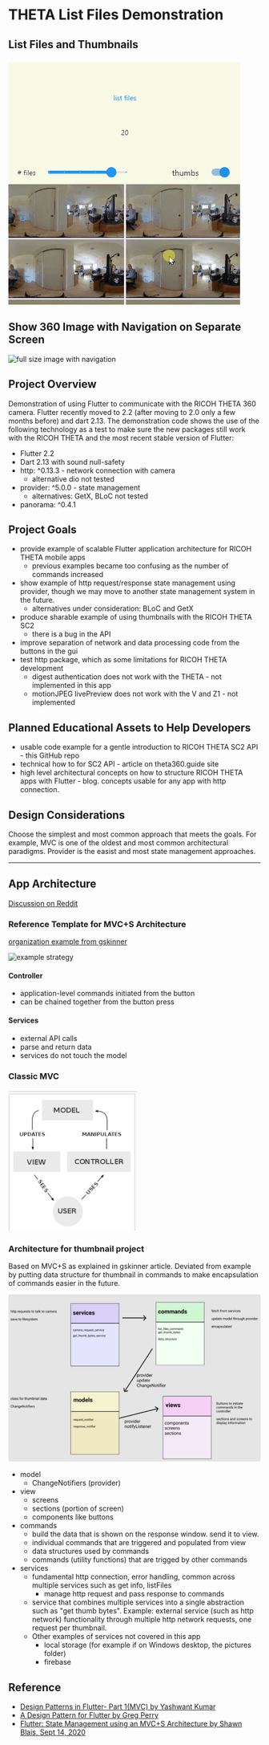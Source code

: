# THETA List Files Demonstration

## List Files and Thumbnails

![screenshot](docs/images/screenshot.gif)

## Show 360 Image with Navigation on Separate Screen

![full size image with navigation](docs/images/full_size_image.gif)

## Project Overview

Demonstration of using Flutter to communicate with the RICOH THETA 360 camera.
Flutter recently moved to 2.2 (after moving to 2.0 only a few months before)
and dart 2.13.  The demonstration code shows the use of the following technology
as a test to make sure the new packages still work with the RICOH THETA
and the most recent stable version of Flutter:

* Flutter 2.2
* Dart 2.13 with sound null-safety
* http: ^0.13.3 - network connection with camera
  * alternative dio not tested
* provider: ^5.0.0 - state management
  * alternatives: GetX, BLoC not tested
* panorama: ^0.4.1


## Project Goals

* provide example of scalable Flutter application architecture for RICOH THETA mobile apps
  * previous examples became too confusing as the number of commands increased
* show example of http request/response state management using provider, though we may move to
another state management system in the future.
  * alternatives under consideration: BLoC and GetX
* produce sharable example of using thumbnails with the RICOH THETA SC2
  * there is a bug in the API
* improve separation of network and data processing code from the buttons in the gui
* test http package, which as some limitations for RICOH THETA development
  * digest authentication does not work with the THETA - not implemented in this app
  * motionJPEG livePreview does not work with the V and Z1 - not implemented

## Planned Educational Assets to Help Developers

* usable code example for a gentle introduction  to RICOH THETA SC2 API - this GitHub repo
* technical how to for SC2 API - article on theta360.guide site
* high level architectural concepts on how to structure RICOH THETA apps
with Flutter - blog. concepts usable for any app with http connection.


## Design Considerations

Choose the simplest and most common approach that meets the goals. For example,
MVC is one of the oldest and most common architectural paradigms.  Provider is the
easist and most state management approaches.

---

## App Architecture

[Discussion on Reddit](https://www.reddit.com/r/FlutterDev/comments/nl1qb5/architecture_patterns_for_flutter_applications/)

### Reference Template for MVC+S Architecture

[organization example from gskinner](https://blog.gskinner.com/archives/2020/09/flutter-state-management-with-mvcs.html)

![example strategy](https://blog.gskinner.com/wp-content/uploads/2020/09/ApplicationFrameHost_2020-09-09_09-07-401.png)

#### Controller

* application-level commands initiated from the button
* can be chained together from the button press

#### Services

* external API calls
* parse and return data
* services do not touch the model

### Classic MVC

![MVC classic](docs/images/mvc_class.png)

### Architecture for thumbnail project

Based on MVC+S as explained in gskinner article. Deviated from example by
putting data structure for thumbnail in commands to make encapsulation
of commands easier in the future.

![app architecture v3](docs/images/architecture_v4.png)

* model
  * ChangeNotifiers (provider)
* view
  * screens
  * sections (portion of screen)
  * components like buttons
* commands
  * build the data that is shown on the response window. send it to view.
  * individual commands that are triggered and populated from view
  * data structures used by commands
  * commands (utility functions) that are trigged by other commands
* services
  * fundamental http connection, error handling, common across multiple services such as get info, listFiles
    * manage http request and pass response to commands
  * service that combines multiple services into a single abstraction such as "get thumb bytes". Example: external service (such as http network) functionality through multiple http network requests, one request per thumbnail. 
  * Other examples of services not covered in this app
    * local storage (for example if on Windows desktop, the pictures folder)
    * firebase

## Reference

* [Design Patterns in Flutter- Part 1(MVC) by Yashwant Kumar](https://medium.com/flutterdevs/design-patterns-in-flutter-part-1-c32a3ddb00e2)
* [A Design Pattern for Flutter by Greg Perry](https://medium.com/follow-flutter/a-design-pattern-for-flutter-db6ccaea2413)
* [Flutter: State Management using an MVC+S Architecture by Shawn Blais, Sept 14, 2020](https://blog.gskinner.com/archives/2020/09/flutter-state-management-with-mvcs.html)
